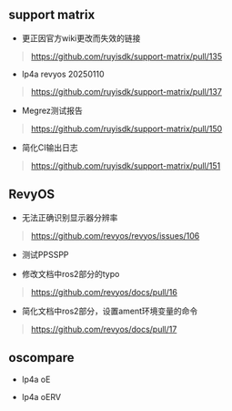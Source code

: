 ## support matrix

- 更正因官方wiki更改而失效的链接

> https://github.com/ruyisdk/support-matrix/pull/135

- lp4a revyos 20250110

> https://github.com/ruyisdk/support-matrix/pull/137

- Megrez测试报告

> https://github.com/ruyisdk/support-matrix/pull/150

- 简化CI输出日志

> https://github.com/ruyisdk/support-matrix/pull/151

## RevyOS

- 无法正确识别显示器分辨率

> https://github.com/revyos/revyos/issues/106

- 测试PPSSPP

- 修改文档中ros2部分的typo

> https://github.com/revyos/docs/pull/16

- 简化文档中ros2部分，设置ament环境变量的命令

> https://github.com/revyos/docs/pull/17

## oscompare

- lp4a oE

- lp4a oERV